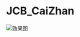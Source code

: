 # JCB_CaiZhan

![效果图](https://upload-images.jianshu.io/upload_images/7077845-9e2747767a6ae898.jpg?imageMogr2/auto-orient/strip%7CimageView2/2/w/640)
